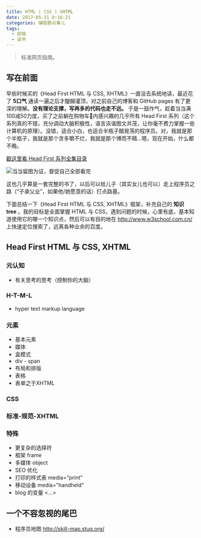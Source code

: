 ```yaml
---
title: HTML | CSS | XHTML
date: 2017-05-31 0:16:21
categories: 编程那点事儿
tags:
  - 前端
  - 读书
---
```

<blockquote class="blockquote-center">标准网页指南。
</blockquote>

<!--more-->

## 写在前面

早些时候买的《Head First HTML 与 CSS, XHTML》一直没去系统地读，最近花了 **5口气** 通读一遍之后才醍醐灌顶，对之前自己的博客和 GitHub pages 有了更深的理解。**没有理论支撑，写再多的代码也走不远。** 于是一鼓作气，趁着当当满100减50力度，买了之前躺在购物车🛒内感兴趣的几乎所有 Head First 系列（这个系列真的不错，充分调动大脑积极性，语言诙谐图文并茂，让你毫不费力掌握一些计算机的原理）。没错，适合小白，也适合半瓶子醋晃荡的程序员。对，我就是那个半瓶子，我就是那个贪多嚼不烂，我就是那个博而不精...嗯，现在开始，什么都不晚。

[戳这里看 Head First 系列全集目录](http://shop.oreilly.com/category/series/head-first.do "戳这里看 Head First 系列全集目录")

![当当留图为证，督促自己全部看完](http://ogudt6aal.bkt.clouddn.com/image/Head%20First.png "当当留图为证，督促自己全部看完")

这也几乎算是一套完整的书了，以后可以给儿子（其实女儿也可以）走上程序员之路（“子承父业”，如果他/她愿意的话）打点路基。

下面总结一下《Head First HTML 与 CSS, XHTML》框架，补充自己的 **知识 tree** 。我的目标是全面掌握 HTML 与 CSS，遇到问题的时候，心里有底，基本知道使用它的哪一个知识点，然后可以有目的地在 http://www.w3school.com.cn/ 上快速定位搜索了，远离各种业余的百度。

## Head First HTML 与 CSS, XHTML

### 元认知

- 有关思考的思考（控制你的大脑）

### H-T-M-L

- hyper text markup language

### 元素

- 基本元素
- 媒体
- 盒模式
- div - span
- 布局和排版
- 表格
- 表单之于XHTML

### CSS

### 标准-规范-XHTML

### 特殊

- 更复杂的选择符
- 框架 frame
- 多媒体 object
- SEO 优化
- 打印的样式表 media="print"
- 移动设备 media="handheld"
- blog 的变量 <$...$>

## 一个不容忽视的尾巴

- 程序员地图
http://skill-map.stuq.org/
